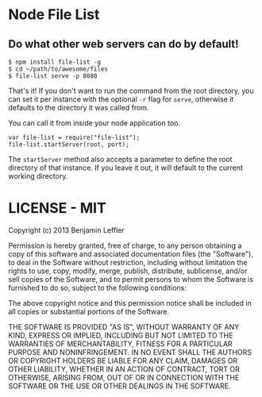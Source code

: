 # Node File List
## Do what other web servers can do by default!

```
$ npm install file-list -g
$ cd ~/path/to/awesome/files
$ file-list serve -p 8080
```

That's it! If you don't want to run the command from the root directory, you can set it per instance with the optional ``-r`` flag for ``serve``, otherwise it defaults to the directory it was called from.

You can call it from inside your node application too.
```
var file-list = require("file-list");
file-list.startServer(root, port);
```

The ``startServer`` method also accepts a parameter to define the root directory of that instance. If you leave it out, it will default to the current working directory.

# LICENSE - MIT
Copyright (c) 2013 Benjamin Leffler

Permission is hereby granted, free of charge, to any person obtaining a copy
of this software and associated documentation files (the "Software"), to deal
in the Software without restriction, including without limitation the rights
to use, copy, modify, merge, publish, distribute, sublicense, and/or sell
copies of the Software, and to permit persons to whom the Software is
furnished to do so, subject to the following conditions:

The above copyright notice and this permission notice shall be included in
all copies or substantial portions of the Software.

THE SOFTWARE IS PROVIDED "AS IS", WITHOUT WARRANTY OF ANY KIND, EXPRESS OR
IMPLIED, INCLUDING BUT NOT LIMITED TO THE WARRANTIES OF MERCHANTABILITY,
FITNESS FOR A PARTICULAR PURPOSE AND NONINFRINGEMENT. IN NO EVENT SHALL THE
AUTHORS OR COPYRIGHT HOLDERS BE LIABLE FOR ANY CLAIM, DAMAGES OR OTHER
LIABILITY, WHETHER IN AN ACTION OF CONTRACT, TORT OR OTHERWISE, ARISING FROM,
OUT OF OR IN CONNECTION WITH THE SOFTWARE OR THE USE OR OTHER DEALINGS IN
THE SOFTWARE.
